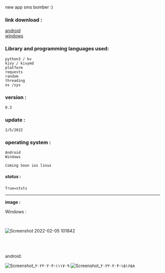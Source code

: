  new app sms bomber :)
 


### link download :
<a href="https://s21.picofile.com/file/8447406476/apk.rar.html">android</a> <br>
<a href="https://s20.picofile.com/file/8447406218/main.exe.html">windows</a>
    
    
    
### Library and programming languages used:
    python3 / kv
    kivy / kivymd 
    platform
    requests
    random
    threading
    os /sys


### version :
    0.3


### update :
    2/5/2022

### operating system :
    Android 
    Windows
    
    Coming Soon ios linux

##### status :
    True=ststs






<hr>


<b>image :</b>


Windows :

<br>


![Screenshot 2022-02-05 101842](https://user-images.githubusercontent.com/97868503/152632477-2b7d4eff-259c-44bb-85bc-74e1407cbd2a.png)




<br>
<br>
<br>
android:

<br>

![Screenshot_۲۰۲۲۰۲۰۴-۱۱۱۷۰۹](https://user-images.githubusercontent.com/97868503/152632491-618581f1-2dd0-45c6-951c-1cf2c05af0bf.png)
![Screenshot_۲۰۲۲۰۲۰۴-۱۵۱۶۵۸](https://user-images.githubusercontent.com/97868503/152632492-28cc5d06-9c78-4038-9ccb-f37737e0f652.png)




